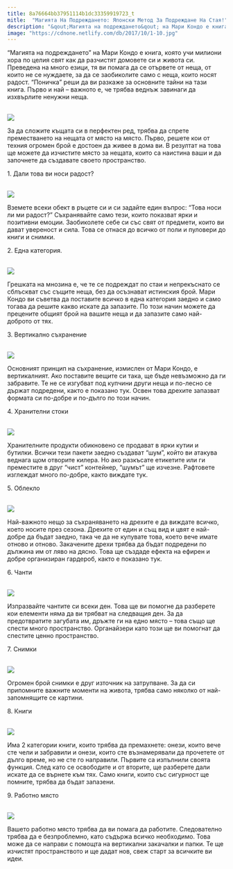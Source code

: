 ```yaml
---
title: 8a76664bb37951114b1dc33359919723_t
mitle:  "Магията На Подреждането: Японски Метод За Подреждане На Стая!"
description: "&qout;Магията на подреждането&qout; на Мари Кондо е книга, която учи милиони хора по целия свят как да разчистят домовете си и живота си. Преведена на много езици, тя ви помага �"
image: "https://cdnone.netlify.com/db/2017/10/1-10.jpg"
---
```


 <p>“Магията на подреждането” на Мари Кондо е книга, която учи милиони хора по целия свят как да разчистят домовете си и живота си. Преведена на много езици, тя ви помага да се отървете от неща, от които не се нуждаете, за да се заобиколите само с неща, които носят радост. “Поничка” реши да ви разкаже за основните тайни на тази книга. Първо и най – важното е, че трябва веднъж завинаги да изхвърлите ненужни неща.</p>      <p> <br/><img src="https://cdnone.netlify.com/db/2017/10/1-10.jpg"/><br/></p> <p>За да сложите къщата си в перфектен ред, трябва да спрете преместването на нещата от място на място. Първо, решете кои от техния огромен брой е достоен да живее в дома ви. В резултат на това ще можете да изчистите място за нещата, които са наистина ваши и да започнете да създавате своето пространство.</p> <p>1. Дали това ви носи радост?</p>      <p> <br/><img src="https://cdnone.netlify.com/db/2017/10/2-10.jpg"/><br/></p> <p>Вземете всеки обект в ръцете си и си задайте един въпрос: “Това носи ли ми радост?” Съхранявайте само тези, които показват ярки и позитивни емоции. Заобиколете себе си със свят от предмети, които ви дават увереност и сила. Това се отнася до всичко от поли и пуловери до книги и снимки.</p> <p>2. Една категория.</p> <p> <br/><img src="https://cdnone.netlify.com/db/2017/10/3-11.jpg"/><br/></p>      <p>Грешката на мнозина е, че те се подреждат по стаи и непрекъснато се сблъскват със същите неща, без да осъзнават истинския брой. Мари Кондо ви съветва да поставите всичко в една категория заедно и само тогава да решите какво искате да запазите. По този начин можете да прецените общият брой на вашите неща и да запазите само най-доброто от тях.</p> <p>3. Вертикално съхранение</p> <p> <br/><img src="https://cdnone.netlify.com/db/2017/10/4-12.jpg"/><br/></p> <p>Основният принцип на съхранение, измислен от Мари Кондо, е вертикалният. Ако поставите вещите си така, ще бъде невъзможно да ги забравите. Те не се изгубват под купчини други неща и по-лесно се държат подредени, както е показано тук. Освен това дрехите запазват формата си по-добре и по-дълго по този начин.</p> <p>4. Хранителни стоки</p> <p> <br/><img src="https://cdnone.netlify.com/db/2017/10/5-9.jpg"/><br/></p>      <p>Хранителните продукти обикновено се продават в ярки кутии и бутилки. Всички тези пакети заедно създават “шум”, който ви атакува веднага щом отворите килера. Но ако разкъсате етикетите или ги преместите в друг “чист” контейнер, “шумът” ще изчезне. Рафтовете изглеждат много по-добре, както виждате тук.</p> <p>5. Облекло</p> <p> <br/><img src="https://cdnone.netlify.com/db/2017/10/6-10.jpg"/><br/></p> <p>Най-важното нещо за съхраняването на дрехите е да виждате всичко, което носите през сезона. Дрехите от един и същ вид и цвят е най-добре да бъдат заедно, така че да не купувате това, което вече имате отново и отново. Закачените дрехи трябва да бъдат подредени по дължина им от ляво на дясно. Това ще създаде ефекта на ефирен и добре организиран гардероб, както е показано тук.</p>      <p>6. Чанти</p> <p> <br/><img src="https://cdnone.netlify.com/db/2017/10/7-10.jpg"/><br/></p> <p>Изпразвайте чантите си всеки ден. Това ще ви помогне да разберете кои елементи няма да ви трябват на следващия ден. За да предотвратите загубата им, дръжте ги на едно място – това също ще спести много пространство. Органайзери като този ще ви помогнат да спестите ценно пространство.</p> <p>7. Снимки</p> <p> <br/><img src="https://cdnone.netlify.com/db/2017/10/8-11.jpg"/><br/></p> <p>Огромен брой снимки е друг източник на затрупване. За да си припомните важните моменти на живота, трябва само няколко от най-запомнящите се картини.</p> <p>8. Книги</p> <p> <br/><img src="https://cdnone.netlify.com/db/2017/10/9-8.jpg"/><br/></p> <p>Има 2 категории книги, които трябва да премахнете: онези, които вече сте чели и забравили и онези, които сте възнамерявали да прочетете от дълго време, но не сте го направили. Първите са изпълнили своята функция. След като се освободите и от вторите, ще разберете дали искате да се върнете към тях. Само книги, които със сигурност ще помните, трябва да бъдат запазени.</p> <p>9. Работно място</p> <p> <br/><img src="https://cdnone.netlify.com/db/2017/10/10-11.jpg"/><br/></p> <p>Вашето работно място трябва да ви помага да работите. Следователно трябва да е безпроблемно, като съдържа всичко необходимо. Това може да се направи с помощта на вертикални закачалки и папки. Те ще изчистят пространството и ще дадат нов, свеж старт за всичките ви идеи.</p>       
